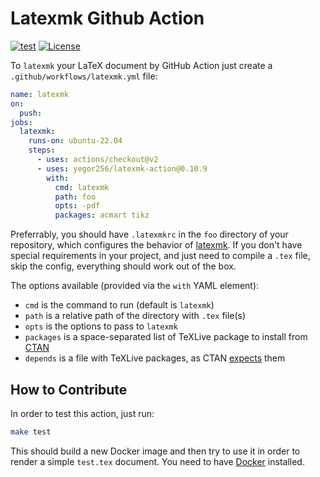 # Latexmk Github Action

[![test](https://github.com/yegor256/latexmk-action/actions/workflows/test.yml/badge.svg)](https://github.com/yegor256/latexmk-action/actions/workflows/test.yml)
[![License](https://img.shields.io/badge/license-MIT-green.svg)](https://github.com/yegor256/latexmk-action/blob/master/LICENSE.txt)

To `latexmk` your LaTeX document by GitHub Action just
create a `.github/workflows/latexmk.yml` file:

```yaml
name: latexmk
on:
  push:
jobs:
  latexmk:
    runs-on: ubuntu-22.04
    steps:
      - uses: actions/checkout@v2
      - uses: yegor256/latexmk-action@0.10.9
        with:
          cmd: latexmk
          path: foo
          opts: -pdf
          packages: acmart tikz
```

Preferrably, you should have `.latexmkrc` in the `foo` directory of your repository,
which configures the behavior of [latexmk](https://mg.readthedocs.io/latexmk.html).
If you don't have special requirements in your project, and just need to compile
a `.tex` file, skip the config, everything should work out of the box.

The options available (provided via the `with` YAML element):

* `cmd` is the command to run (default is `latexmk`)
* `path` is a relative path of the directory with `.tex` file(s)
* `opts` is the options to pass to `latexmk`
* `packages` is a space-separated list of TeXLive package to install
  from [CTAN](https://ctan.org)
* `depends` is a file with TeXLive packages,
  as CTAN [expects](https://tex.stackexchange.com/questions/598653) them

## How to Contribute

In order to test this action, just run:

```bash
make test
```

This should build a new Docker image and then try to use it
in order to render a simple `test.tex` document. You need to have
[Docker](https://docs.docker.com/get-docker/) installed.
